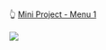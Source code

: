 👆 <a target="_blank" rel="noreferrer noopener" href="https://joaolucassousa.github.io/Front-end-Mini_Projects/menu-1/menu-1.html#">Mini Project - Menu 1</a>
<br>
<br>
<img src="https://github.com/joaolucassousa/Front-end-Mini_Projects/blob/da87e3f94cd88a50a4aed1ab47bf431cec699233/menu-1/Mini-project-menu-1.jpeg">
